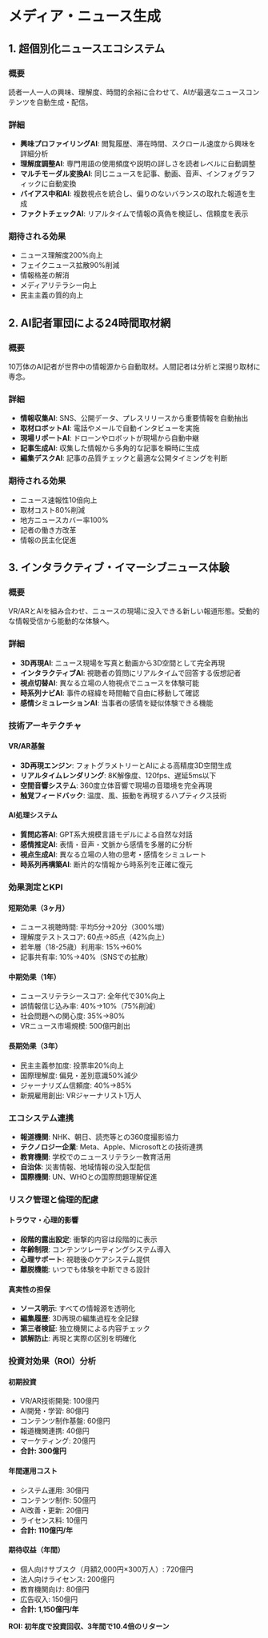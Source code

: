 # メディア・ニュース生成

## 1. 超個別化ニュースエコシステム

### 概要
読者一人一人の興味、理解度、時間的余裕に合わせて、AIが最適なニュースコンテンツを自動生成・配信。

### 詳細
- **興味プロファイリングAI**: 閲覧履歴、滞在時間、スクロール速度から興味を詳細分析
- **理解度調整AI**: 専門用語の使用頻度や説明の詳しさを読者レベルに自動調整
- **マルチモーダル変換AI**: 同じニュースを記事、動画、音声、インフォグラフィックに自動変換
- **バイアス中和AI**: 複数視点を統合し、偏りのないバランスの取れた報道を生成
- **ファクトチェックAI**: リアルタイムで情報の真偽を検証し、信頼度を表示

### 期待される効果
- ニュース理解度200%向上
- フェイクニュース拡散90%削減
- 情報格差の解消
- メディアリテラシー向上
- 民主主義の質的向上

## 2. AI記者軍団による24時間取材網

### 概要
10万体のAI記者が世界中の情報源から自動取材。人間記者は分析と深掘り取材に専念。

### 詳細
- **情報収集AI**: SNS、公開データ、プレスリリースから重要情報を自動抽出
- **取材ロボットAI**: 電話やメールで自動インタビューを実施
- **現場リポートAI**: ドローンやロボットが現場から自動中継
- **記事生成AI**: 収集した情報から多角的な記事を瞬時に生成
- **編集デスクAI**: 記事の品質チェックと最適な公開タイミングを判断

### 期待される効果
- ニュース速報性10倍向上
- 取材コスト80%削減
- 地方ニュースカバー率100%
- 記者の働き方改革
- 情報の民主化促進

## 3. インタラクティブ・イマーシブニュース体験

### 概要
VR/ARとAIを組み合わせ、ニュースの現場に没入できる新しい報道形態。受動的な情報受信から能動的な体験へ。

### 詳細
- **3D再現AI**: ニュース現場を写真と動画から3D空間として完全再現
- **インタラクティブAI**: 視聴者の質問にリアルタイムで回答する仮想記者
- **視点切替AI**: 異なる立場の人物視点でニュースを体験可能
- **時系列ナビAI**: 事件の経緯を時間軸で自由に移動して確認
- **感情シミュレーションAI**: 当事者の感情を疑似体験できる機能

### 技術アーキテクチャ
#### VR/AR基盤
- **3D再現エンジン**: フォトグラメトリーとAIによる高精度3D空間生成
- **リアルタイムレンダリング**: 8K解像度、120fps、遅延5ms以下
- **空間音響システム**: 360度立体音響で現場の音環境を完全再現
- **触覚フィードバック**: 温度、風、振動を再現するハプティクス技術

#### AI処理システム
- **質問応答AI**: GPT系大規模言語モデルによる自然な対話
- **感情推定AI**: 表情・音声・文脈から感情を多層的に分析
- **視点生成AI**: 異なる立場の人物の思考・感情をシミュレート
- **時系列再構築AI**: 断片的な情報から時系列を正確に復元

### 効果測定とKPI
#### 短期効果（3ヶ月）
- ニュース視聴時間: 平均5分→20分（300%増）
- 理解度テストスコア: 60点→85点（42%向上）
- 若年層（18-25歳）利用率: 15%→60%
- 記事共有率: 10%→40%（SNSでの拡散）

#### 中期効果（1年）
- ニュースリテラシースコア: 全年代で30%向上
- 誤情報信じ込み率: 40%→10%（75%削減）
- 社会問題への関心度: 35%→80%
- VRニュース市場規模: 500億円創出

#### 長期効果（3年）
- 民主主義参加度: 投票率20%向上
- 国際理解度: 偏見・差別意識50%減少
- ジャーナリズム信頼度: 40%→85%
- 新規雇用創出: VRジャーナリスト1万人

### エコシステム連携
- **報道機関**: NHK、朝日、読売等との360度撮影協力
- **テクノロジー企業**: Meta、Apple、Microsoftとの技術連携
- **教育機関**: 学校でのニュースリテラシー教育活用
- **自治体**: 災害情報、地域情報の没入型配信
- **国際機関**: UN、WHOとの国際問題理解促進

### リスク管理と倫理的配慮
#### トラウマ・心理的影響
- **段階的露出設定**: 衝撃的内容は段階的に表示
- **年齢制限**: コンテンツレーティングシステム導入
- **心理サポート**: 視聴後のケアシステム提供
- **離脱機能**: いつでも体験を中断できる設計

#### 真実性の担保
- **ソース明示**: すべての情報源を透明化
- **編集履歴**: 3D再現の編集過程を全記録
- **第三者検証**: 独立機関による内容チェック
- **誤解防止**: 再現と実際の区別を明確化

### 投資対効果（ROI）分析
#### 初期投資
- VR/AR技術開発: 100億円
- AI開発・学習: 80億円
- コンテンツ制作基盤: 60億円
- 報道機関連携: 40億円
- マーケティング: 20億円
- **合計: 300億円**

#### 年間運用コスト
- システム運用: 30億円
- コンテンツ制作: 50億円
- AI改善・更新: 20億円
- ライセンス料: 10億円
- **合計: 110億円/年**

#### 期待収益（年間）
- 個人向けサブスク（月額2,000円×300万人）: 720億円
- 法人向けライセンス: 200億円
- 教育機関向け: 80億円
- 広告収入: 150億円
- **合計: 1,150億円/年**

**ROI: 初年度で投資回収、3年間で10.4倍のリターン**
